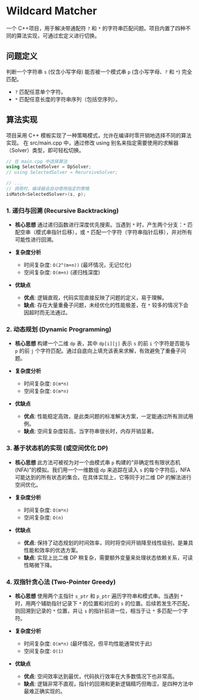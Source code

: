 # Wildcard Matcher

一个 C++项目，用于解决带通配符 `?` 和 `*` 的字符串匹配问题。项目内置了四种不同的算法实现，可通过宏定义进行切换。

## 问题定义

判断一个字符串 `s` (仅含小写字母) 能否被一个模式串 `p` (含小写字母、`?` 和 `*`) 完全匹配。

- `?` 匹配任意单个字符。
- `*` 匹配任意长度的字符串序列（包括空序列）。

## 算法实现

项目采用 C++ 模板实现了一种策略模式，允许在编译时零开销地选择不同的算法实现。
在 src/main.cpp 中，通过修改 using 别名来指定需要使用的求解器（Solver）类型，即可轻松切换。

```C++
// 在 main.cpp 中选择算法
using SelectedSolver = DpSolver;
// using SelectedSolver = RecursiveSolver;

// ...
// 调用时，编译器会自动使用指定的策略
isMatch<SelectedSolver>(s, p);
```

### 1. 递归与回溯 (Recursive Backtracking)

- **核心思想**
  通过递归函数进行深度优先搜索。当遇到 `*` 时，产生两个分支：`*` 匹配空串（模式串指针后移），或 `*` 匹配一个字符（字符串指针后移），并对所有可能性进行回溯。

- **复杂度分析**

  - 时间复杂度: `O(2^(m+n))` (最坏情况，无记忆化)
  - 空间复杂度: `O(m+n)` (递归栈深度)

- **优缺点**
  - **优点**: 逻辑直观，代码实现直接反映了问题的定义，易于理解。
  - **缺点**: 存在大量重叠子问题，未经优化的性能极差，在 `*` 较多的情况下会因超时而无法通过。

### 2. 动态规划 (Dynamic Programming)

- **核心思想**
  构建一个二维 `dp` 表，其中 `dp[i][j]` 表示 `s` 的前 `i` 个字符是否能与 `p` 的前 `j` 个字符匹配。通过自底向上填充该表来求解，有效避免了重叠子问题。

- **复杂度分析**

  - 时间复杂度: `O(m*n)`
  - 空间复杂度: `O(m*n)`

- **优缺点**
  - **优点**: 性能稳定高效，是此类问题的标准解决方案，一定能通过所有测试用例。
  - **缺点**: 空间复杂度较高，当字符串很长时，内存开销显著。

### 3. 基于状态机的实现 (或空间优化 DP)

- **核心思想**
  此方法可被视为对一个由模式串 `p` 构建的“非确定性有限状态机 (NFA)”的模拟。我们用一个一维数组 `dp` 来追踪在读入 `s` 的每个字符后，NFA 可能达到的所有状态的集合。在具体实现上，它等同于对二维 DP 的解法进行空间优化。

- **复杂度分析**

  - 时间复杂度: `O(m*n)`
  - 空间复杂度: `O(n)`

- **优缺点**
  - **优点**: 保持了动态规划的时间效率，同时将空间开销降至线性级别，是兼具性能和效率的优选方案。
  - **缺点**: 实现上比二维 DP 稍复杂，需要额外变量来处理状态依赖关系，可读性略微下降。

### 4. 双指针贪心法 (Two-Pointer Greedy)

- **核心思想**
  使用两个主指针 `s_ptr` 和 `p_ptr` 遍历字符串和模式串。当遇到 `*` 时，用两个辅助指针记录下 `*` 的位置和对应的 `s` 的位置。后续若发生不匹配，则回溯到记录的 `*` 位置，并让 `s` 的指针前进一位，相当于让 `*` 多匹配一个字符。

- **复杂度分析**

  - 时间复杂度: `O(m*n)` (最坏情况，但平均性能通常优于此)
  - 空间复杂度: `O(1)`

- **优缺点**
  - **优点**: 空间效率达到最优，代码执行效率在大多数情况下也非常高。
  - **缺点**: 逻辑非常不直观，指针的回溯和更新逻辑精巧但晦涩，是四种方法中最难正确实现的。
